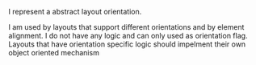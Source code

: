 I represent a abstract layout orientation.

I am used by layouts that support different orientations and by element alignment.
I do not have any logic and can only used as orientation flag. Layouts that have orientation specific logic should impelment their own object oriented mechanism